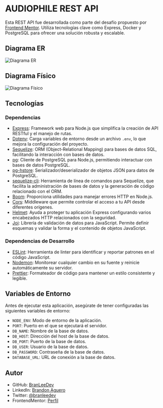 # AUDIOPHILE REST API

Esta REST API fue desarrollada como parte del desafío propuesto por [Frontend Mentor](https://www.frontendmentor.io/challenges/audiophile-ecommerce-website-C8cuSd_wx). Utiliza tecnologías clave como Express, Docker y PostgreSQL para ofrecer una solución robusta y escalable.

## Diagrama ER

![Diagrama ER](https://res.cloudinary.com/dbbixakcl/image/upload/f_auto,q_auto/v1/Audiophile%20E-commerce/Base%20de%20Datos/p8dbje11gkbpb4kvnmdp)

## Diagrama Físico

![Diagrama Físico](https://res.cloudinary.com/dbbixakcl/image/upload/f_auto,q_auto/v1/Audiophile%20E-commerce/Base%20de%20Datos/secyevbbzoij57w7ue3g)

## Tecnologías

### Dependencias

- [Express](https://expressjs.com/): Framework web para Node.js que simplifica la creación de API RESTful y el manejo de rutas.
- [Dotenv](https://www.npmjs.com/package/dotenv): Carga variables de entorno desde un archivo `.env`, lo que mejora la configuración del proyecto.
- [Sequelize](https://sequelize.org/): ORM (Object-Relational Mapping) para bases de datos SQL, facilitando la interacción con bases de datos.
- [pg](https://www.npmjs.com/package/pg): Cliente de PostgreSQL para Node.js, permitiendo interactuar con bases de datos PostgreSQL.
- [pg-hstore](https://www.npmjs.com/package/pg-hstore): Serializador/deserializador de objetos JSON para datos de PostgreSQL.
- [sequelize-cli](https://sequelize.org/docs/v6/other-topics/migrations/): Herramienta de línea de comandos para Sequelize, que facilita la administración de bases de datos y la generación de código relacionado con el ORM.
- [Boom](https://www.npmjs.com/package/@hapi/boom): Proporciona utilidades para manejar errores HTTP en Node.js.
- [Cors](https://www.npmjs.com/package/cors): Middleware que permite controlar el acceso a tu API desde diferentes orígenes.
- [Helmet](https://www.npmjs.com/package/helmet): Ayuda a proteger tu aplicación Express configurando varios encabezados HTTP relacionados con la seguridad.
- [Joi](https://www.npmjs.com/package/joi): Librería de validación de datos para JavaScript. Permite definir esquemas y validar la forma y el contenido de objetos JavaScript.

### Dependencias de Desarrollo

- [ESLint](https://eslint.org/): Herramienta de linter para identificar y reportar patrones en el código JavaScript.
- [Nodemon](https://nodemon.io/): Monitorear cualquier cambio en su fuente y reinicie automáticamente su servidor.
- [Prettier](https://prettier.io/): Formateador de código para mantener un estilo consistente y legible.

## Variables de Entorno

Antes de ejecutar esta aplicación, asegúrate de tener configuradas las siguientes variables de entorno:

- `NODE_ENV`: Modo de entorno de la aplicación.
- `PORT`: Puerto en el que se ejecutará el servidor.
- `DB_NAME`: Nombre de la base de datos.
- `DB_HOST`: Dirección del host de la base de datos.
- `DB_PORT`: Puerto de la base de datos.
- `DB_USER`: Usuario de la base de datos.
- `DB_PASSWORD`: Contraseña de la base de datos.
- `DATABASE_URL`: URL de conexión a la base de datos.

## Autor

- GitHub: [BranLeeDev](https://github.com/BranLeeDev)
- LinkedIn: [Brandon Aguero](https://www.linkedin.com/in/brandonaguero/)
- Twitter: [@branleedev](https://twitter.com/branleedev)
- FrontendMentor: [Perfil](https://www.frontendmentor.io/profile/BranLeeDev)
